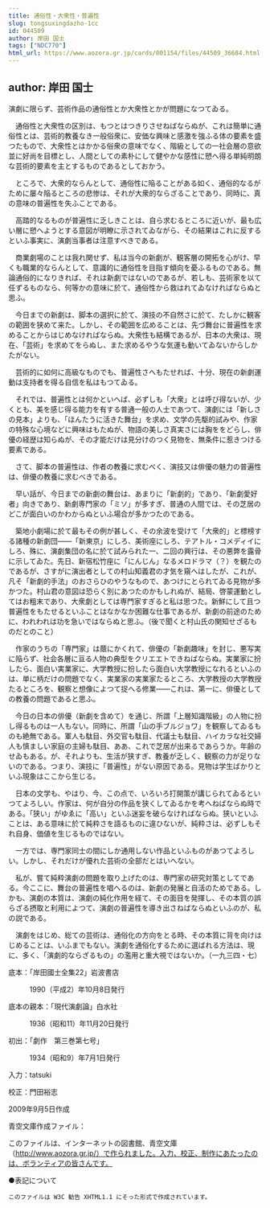 ```yaml
---
title: 通俗性・大衆性・普遍性
slug: tongsuxingdazho-1cc
id: 044509
author: 岸田 国士
tags: ["NDC770"]
html_url: https://www.aozora.gr.jp/cards/001154/files/44509_36684.html
---
```


## author: 岸田 国士

演劇に限らず、芸術作品の通俗性とか大衆性とかが問題になつてゐる。

　通俗性と大衆性の区別は、もつとはつきりさせねばならぬが、これは簡単に通俗性とは、芸術的教養なき一般俗衆に、安価な興味と感激を強ふる体の要素を盛つたもので、大衆性とはかかる俗衆の意味でなく、階級としての一社会層の意欲並に好尚を目標とし、人間としての素朴にして健やかな感性に愬へ得る単純明朗な芸術的要素を主とするものであるとしておかう。

　ところで、大衆的ならんとして、通俗性に陥ることがある如く、通俗的なるがために屡々陥るところの悲惨は、それが大衆的ならざることであり、同時に、真の意味の普遍性を失ふことである。

　高踏的なるものが普遍性に乏しきことは、自ら求むるところに近いが、最も広い層に愬へようとする意図が明瞭に示されてゐながら、その結果はこれに反するといふ事実に、演劇当事者は注意すべきである。

　商業劇場のことは我れ関せず、私は当今の新劇が、観客層の開拓を心がけ、早くも職業的ならんとして、意識的に通俗性を目指す傾向を憂ふるものである。無論通俗的になりきれば、それは新劇ではないのであるが、若しも、芸術家を以て任ずるものなら、何等かの意味に於て、通俗性から救はれてゐなければならぬと思ふ。

　今日までの新劇は、脚本の選択に於て、演技の不自然さに於て、たしかに観客の範囲を狭めて来た。しかし、その範囲を広めることは、先づ舞台に普遍性を求めることからはじめなければならぬ。大衆性も結構であるが、日本の大衆は、現在、「芸術」を求めてをらぬし、また求めるやうな気運も動いてゐないからしかたがない。

　芸術的に如何に高級なものでも、普遍性さへもたせれば、十分、現在の新劇運動は支持者を得る自信を私はもつてゐる。

　それでは、普遍性とは何かといへば、必ずしも「大衆」とは呼び得ないが、少くとも、美を感じ得る能力を有する普通一般の人士であつて、演劇には「新しさの見本」よりも、「ほんたうに活きた舞台」を求め、文学の先駆的試みや、作家の特殊な心境などに興味はもたぬが、物語の美しさ真実さには胸ををどらし、俳優の経歴は知らぬが、その才能だけは見分けのつく見物を、無条件に惹きつける要素である。

　さて、脚本の普遍性は、作者の教養に求むべく、演技又は俳優の魅力の普遍性は、俳優の教養に求むべきである。

　早い話が、今日までの新劇の舞台は、あまりに「新劇的」であり、「新劇愛好者」向きであり、新劇専門家の「ミソ」が多すぎ、普通の人間では、その芝居のどこが面白いのかわからぬといふ場合が多かつたのである。

　築地小劇場に於て最もその例が甚しく、その余波を受けて「大衆的」と標榜する諸種の新劇団――「新東京」にしろ、美術座にしろ、テアトル・コメディイにしろ、殊に、演劇集団の名に於て試みられた一、二回の興行は、その悪弊を露骨に示してゐた。先日、新宿松竹座に「にんじん」なるメロドラマ（？）を観たのであるが、さすがに演出者としての村山知義君の才気を窺へはしたが、これが、凡そ「新劇的手法」のおさらひのやうなもので、あつけにとられてゐる見物が多かつた。村山君の意図は恐らく別にあつたのかもしれぬが、結局、啓蒙運動としてはお粗末であり、大衆劇としては専門家すぎると私は思つた。新鮮にして且つ普遍性をもたせるといふことはなかなか困難な仕事であるが、新劇の前途のために、われわれは功を急いではならぬと思ふ。（後で聞くと村山氏の関知せざるものだとのこと）

　作家のうちの「専門家」は蔭にかくれて、俳優の「新劇趣味」を封じ、悪写実に陥らず、社会各層に亘る人物の典型をクリエエトできねばならぬ。実業家に扮したら、面白い実業家に、大学教授に扮したら面白い大学教授になれるといふのは、単に柄だけの問題でなく、実業家の実業家たるところ、大学教授の大学教授たるところを、観察と想像によつて捉へる修業――これは、第一に、俳優としての教養の問題であると思ふ。

　今日の日本の俳優（新劇を含めて）を通じ、所謂「上層知識階級」の人物に扮し得るものは一人もない。同時に、所謂「山の手ブルジョワ」を観察してゐるものも絶無である。軍人も駄目、外交官も駄目、代議士も駄目、ハイカラな社交婦人も慎ましい家庭の主婦も駄目、ああ、これで芝居が出来るであらうか。年齢のせゐもある。が、それよりも、生活が狭すぎ、教養が乏しく、観察の力が足りないのである。つまり、演技に「普遍性」がない原因である。見物は学生ばかりといふ現象はここから生じる。

　日本の文学も、やはり、今、この点で、いろいろ打開策が講じられてゐるといつてよろしい。作家は、何が自分の作品を狭くしてゐるかを考へねばならぬ時である。「狭い」がゆゑに「高い」といふ迷妄を破らなければならぬ。狭いといふことは、ある意味に於て純粋さを語るものに違ひないが、純粋さは、必ずしもそれ自身、価値を生じるものではない。

　一方では、専門家同士の間にしか通用しない作品といふものがあつてよろしい。しかし、それだけが優れた芸術の全部だとはいへない。

　私が、嘗て純粋演劇の問題を取り上げたのは、専門家の研究対策としてである。今ここに、舞台の普遍性を唱へるのは、新劇の発展と自活のためである。しかも、演劇の本質は、演劇の純化作用を経て、その面目を発揮し、その本質の誤らざる摂取と利用によつて、演劇の普遍性を導き出さねばならぬといふのが、私の説である。

　演劇をはじめ、総ての芸術は、通俗化の方向をとる時、その本質に背を向けはじめることは、いふまでもない。演劇を通俗化するために選ばれる方法は、現に、多く、「演劇的ならざるもの」の濫用と重大視ではないか。（一九三四・七）













底本：「岸田國士全集22」岩波書店


　　　1990（平成2）年10月8日発行

底本の親本：「現代演劇論」白水社

　　　1936（昭和11）年11月20日発行

初出：「劇作　第三巻第七号」

　　　1934（昭和9）年7月1日発行

入力：tatsuki

校正：門田裕志

2009年9月5日作成

青空文庫作成ファイル：

このファイルは、インターネットの図書館、青空文庫（http://www.aozora.gr.jp/）で作られました。入力、校正、制作にあたったのは、ボランティアの皆さんです。











●表記について


	このファイルは W3C 勧告 XHTML1.1 にそった形式で作成されています。